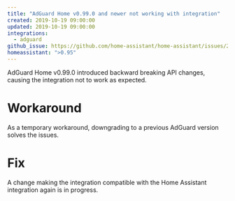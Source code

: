 ```yaml
---
title: "AdGuard Home v0.99.0 and newer not working with integration"
created: 2019-10-19 09:00:00
updated: 2019-10-19 09:00:00
integrations:
  - adguard
github_issue: https://github.com/home-assistant/home-assistant/issues/27918
homeassistant: ">0.95"
---
```


AdGuard Home v0.99.0 introduced backward breaking API changes, causing the integration not to work as expected.

# Workaround

As a temporary workaround, downgrading to a previous AdGuard version solves the issues.

# Fix

A change making the integration compatible with the Home Assistant integration again is in progress.
